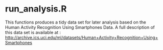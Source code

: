 # run_analysis.R

This functions produces a tidy data set for later analysis based on the  Human Activity Recognition Using Smartphones Data. A full description of this data set is available at : http://archive.ics.uci.edu/ml/datasets/Human+Activity+Recognition+Using+Smartphones 